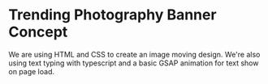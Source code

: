 # Trending Photography Banner Concept

We are using HTML and CSS to create an image moving design. We're also using text typing with typescript and a basic GSAP animation for text show on page load.
